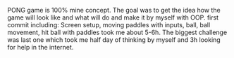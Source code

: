 PONG game is 100% mine concept. The goal was to get the idea
how the game will look like and what will do and make it by myself with OOP.
first commit including:
Screen setup, moving paddles with inputs, ball, ball movement, hit ball with paddles
took me about 5-6h. The biggest challenge was last one which took me half day of thinking by myself and 
3h looking for help in the internet.